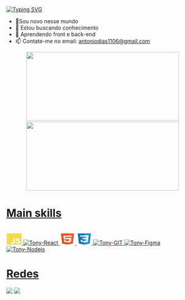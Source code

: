 [![Typing SVG](https://readme-typing-svg.demolab.com?font=Fira+Code&size=24&pause=1000&color=C576C2&random=false&width=435&lines=Ol%C3%A1%2C+eu+sou+o+Ant%C3%B4nio+Eduardo)](https://git.io/typing-svg)
- 👶Sou novo nesse mundo
- 🔭 Estou buscando conhecimento
- 🌱 Aprendendo front e back-end
- 📫 Contate-me no email: antoniodias1106@gmail.com


<div align="center">
  <a href="https://github.com/Tonybrh">
  <img  width = " 400em" height="180em" src="https://github-readme-stats.vercel.app/api?username=Tonybrh&show_icons=true&theme=cobalt&include_all_commits=true&count_private=true"/>
  <img width = " 400em"height="180em" src="https://github-readme-stats.vercel.app/api/top-langs/?username=Tonybrh&layout=compact&langs_count=7&theme=cobalt"/>
</div>
  <h1>Main skills </h1>

<div style="display: inline_block"><br>
  <img alt="Tony-Js" height="30" width="40" src="https://raw.githubusercontent.com/devicons/devicon/master/icons/javascript/javascript-plain.svg">
  <img alt="Tony-React" height="30" width="40" src= "https://cdn.jsdelivr.net/gh/devicons/devicon/icons/react/react-original.svg"/>
  <img alt="Tony-HTML" height="30" width="40" src="https://raw.githubusercontent.com/devicons/devicon/master/icons/html5/html5-original.svg">
  <img alt="Tony-CSS" height="30" width="40" src="https://raw.githubusercontent.com/devicons/devicon/master/icons/css3/css3-original.svg">
  <img alt="Tony-GIT" height="30" width="40" src="https://cdn.jsdelivr.net/gh/devicons/devicon/icons/git/git-original.svg" />
  <img alt="Tony-Figma" height="30" width="40" src="https://cdn.jsdelivr.net/gh/devicons/devicon/icons/figma/figma-original.svg" />
  <img  alt="Tony-Nodejs" height="30" width="40" src="https://cdn.jsdelivr.net/gh/devicons/devicon/icons/nodejs/nodejs-original.svg" />
          

 
</div >
<h1>Redes</h1>
<a href="https://www.instagram.com/noneeeduardo/?hl=pt-br" target="_blank"><img src="https://img.shields.io/badge/-Instagram-%23E4405F?style=for-the-badge&logo=instagram&logoColor=white" target="_blank"></a>
   <a href="https://www.linkedin.com/in/antonio-dias-95177320a/" target="_blank"><img src="https://img.shields.io/badge/LinkedIn-0077B5?style=for-the-badge&logo=linkedin&logoColor=white" target="_blank"></a>
</div>

